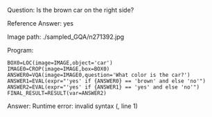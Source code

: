 Question: Is the brown car on the right side?

Reference Answer: yes

Image path: ./sampled_GQA/n271392.jpg

Program:

```
BOX0=LOC(image=IMAGE,object='car')
IMAGE0=CROP(image=IMAGE,box=BOX0)
ANSWER0=VQA(image=IMAGE0,question='What color is the car?')
ANSWER1=EVAL(expr="'yes' if {ANSWER0} == 'brown' and else 'no'")
ANSWER2=EVAL(expr="'yes' if {ANSWER1} == 'yes' and else 'no'")
FINAL_RESULT=RESULT(var=ANSWER2)
```
Answer: Runtime error: invalid syntax (<string>, line 1)

